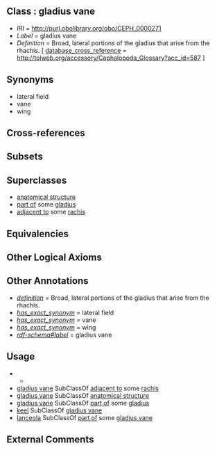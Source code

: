 
## Class : gladius vane

 * *IRI* = http://purl.obolibrary.org/obo/CEPH_0000271
 * *Label* = gladius vane
 * *Definition* = Broad, lateral portions of the gladius that arise from the rhachis. [ [database_cross_reference](../../ef/oboInOwl#hasDbXref.md) = http://tolweb.org/accessory/Cephalopoda_Glossary?acc_id=587 ]

## Synonyms

 * lateral field
 * vane
 * wing

## Cross-references


## Subsets


## Superclasses

 * [anatomical structure](../../UBERON/61/UBERON_0000061.md)
 * [part of](../../BFO/50/BFO_0000050.md) some [gladius](../../CEPH/24/CEPH_0000124.md)
 * [adjacent to](../../RO/20/RO_0002220.md) some [rachis](../../CEPH/16/CEPH_0000216.md)

## Equivalencies


## Other Logical Axioms


## Other Annotations

 * *[definition](../../IAO/15/IAO_0000115.md)* = Broad, lateral portions of the gladius that arise from the rhachis.
 * *[has_exact_synonym](../../ym/oboInOwl#hasExactSynonym.md)* = lateral field
 * *[has_exact_synonym](../../ym/oboInOwl#hasExactSynonym.md)* = vane
 * *[has_exact_synonym](../../ym/oboInOwl#hasExactSynonym.md)* = wing
 * *[rdf-schema#label](../../el/rdf-schema#label.md)* = gladius vane

## Usage

 * -
 * [gladius vane](../../CEPH/71/CEPH_0000271.md) SubClassOf [adjacent to](../../RO/20/RO_0002220.md) some [rachis](../../CEPH/16/CEPH_0000216.md)
 * [gladius vane](../../CEPH/71/CEPH_0000271.md) SubClassOf [anatomical structure](../../UBERON/61/UBERON_0000061.md)
 * [gladius vane](../../CEPH/71/CEPH_0000271.md) SubClassOf [part of](../../BFO/50/BFO_0000050.md) some [gladius](../../CEPH/24/CEPH_0000124.md)
 * [keel](../../CEPH/45/CEPH_0000145.md) SubClassOf [gladius vane](../../CEPH/71/CEPH_0000271.md)
 * [lanceola](../../CEPH/13/CEPH_0001013.md) SubClassOf [part of](../../BFO/50/BFO_0000050.md) some [gladius vane](../../CEPH/71/CEPH_0000271.md)

## External Comments

